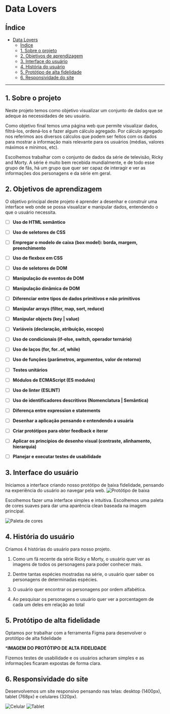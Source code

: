 # Data Lovers

## Índice

- [Data Lovers](#data-lovers)
  - [Índice](#índice)
  - [1. Sobre o projeto](#1-sobre-o-projeto)
  - [2. Objetivos de aprendizagem](#2-objetivos-de-aprendizagem)
  - [3. Interface do usuário](#3-interface-do-usuário)
  - [4. História do usuário](#4-história-do-usuário)
  - [5. Protótipo de alta fidelidade](#5-protótipo-de-alta-fidelidade)
  - [6. Responsividade do site](#6-responsividade-do-site)

***

## 1. Sobre o projeto

Neste projeto temos como objetivo visualizar um conjunto de dados que se adeque 
às necessidades de seu usuário.

Como objetivo final temos uma página web que permite visualizar dados,
filtrá-los, ordená-los e fazer algum cálculo agregado. Por cálculo agregado
nos referimos aos diversos cálculos que podem ser feitos com os dados para
mostrar a informação mais relevante para os usuários (médias, valores máximos e
mínimos, etc).

Escolhemos trabalhar com o conjunto de dados da série de televisão, Ricky and Morty.
A série é muito bem recebida mundialmente, e de todo esse grupo de fãs, há um grupo 
que quer ser capaz de interagir e ver as informações dos personagens e da série 
em geral.


## 2. Objetivos de aprendizagem

O objetivo principal deste projeto é aprender a desenhar e construir uma
interface web onde se possa visualizar e manipular dados, entendendo o que o
usuário necessita.


- [ ] **Uso de HTML semântico**


- [ ] **Uso de seletores de CSS**


- [ ] **Empregar o modelo de caixa (box model): borda, margem, preenchimento**


- [ ] **Uso de flexbox em CSS**

  
- [ ] **Uso de seletores de DOM**


- [ ] **Manipulação de eventos de DOM**


- [ ] **Manipulação dinâmica de DOM**


- [ ] **Diferenciar entre tipos de dados primitivos e não primitivos**


- [ ] **Manipular arrays (filter, map, sort, reduce)**


- [ ] **Manipular objects (key | value)**


- [ ] **Variáveis (declaração, atribuição, escopo)**

  
- [ ] **Uso de condicionais (if-else, switch, operador ternário)**


- [ ] **Uso de laços (for, for..of, while)**


- [ ] **Uso de funções (parâmetros, argumentos, valor de retorno)**

  
- [ ] **Testes unitários**


- [ ] **Módulos de ECMAScript (ES modules)**


- [ ] **Uso de linter (ESLINT)**


- [ ] **Uso de identificadores descritivos (Nomenclatura | Semântica)**


- [ ] **Diferença entre expression e statements**


- [ ] **Desenhar a aplicação pensando e entendendo a usuária**


- [ ] **Criar protótipos para obter feedback e iterar**


- [ ] **Aplicar os princípios de desenho visual (contraste, alinhamento, hierarquia)**


- [ ] **Planejar e executar testes de usabilidade**


## 3. Interface do usuário

Iniciamos a interface criando nosso protótipo de baixa fidelidade, pensando 
na experiência do usuário ao navegar pela web.
![Protótipo de baixa](src/img/prototipo.jpg) 

Escolhemos fazer uma interface simples e intuitiva. Escolhemos uma paleta de cores 
suaves para dar uma aparência clean baseada na imagem principal.

![Paleta de cores](src/img/paleta%20de%20cores.jpg) 

## 4. História do usuário

Criamos 4 histórias do usuário para nosso projeto.

1) Como um fã recente da série Ricky e Morty, o usuário quer ver as imagens de todos 
os personagens para poder conhecer mais.

2) Dentre tantas espécies mostradas na série, o usuário quer saber os personagens 
de determinadas espécies.

3) O usuário quer encontrar os personagens por ordem alfabética.

4) Ao pesquisar os personagens o usuário quer ver a porcentagem de cada um deles 
em relação ao total

## 5. Protótipo de alta fidelidade

Optamos por trabalhar com a ferramenta Figma para desenvolver o protótipo 
de alta fidelidade

*****IMAGEM DO PROTÓTIPO DE ALTA FIDELIDADE****

Fizemos testes de usabilidade e os usuários acharam simples e as 
informações ficaram expostas de forma clara.

## 6. Responsividade do site

Desenvolvemos um site responsivo pensando nas telas: desktop (1400px), tablet (768px) 
e celulares (320px).

![Celular](src/img/mediacelular.png) 
![Tablet](src/img/tablet.jpg) 

